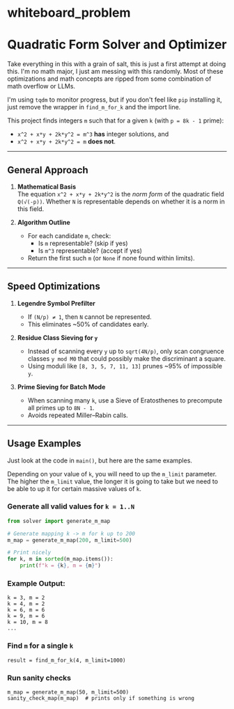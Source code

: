 # whiteboard_problem

# Quadratic Form Solver and Optimizer

Take everything in this with a grain of salt, this is just a first attempt at doing this. I'm no math major, I just am messing with this randomly. Most of these optimizations and math concepts are ripped from some combination of math overflow or LLMs.

I'm using `tqdm` to monitor progress, but if you don't feel like `pip` installing it, just remove the wrapper in `find_m_for_k` and the import line.

This project finds integers `m` such that for a given `k` (with `p = 8k - 1` prime):

- `x^2 + x*y + 2k*y^2 = m^3` **has** integer solutions, and  
- `x^2 + x*y + 2k*y^2 = m` **does not**.

---

## General Approach

1. **Mathematical Basis**  
   The equation `x^2 + x*y + 2k*y^2` is the *norm form* of the quadratic field  
   `Q(√(-p))`. Whether `N` is representable depends on whether it is a norm in this field.

2. **Algorithm Outline**  
   - For each candidate `m`, check:
     - Is `m` representable? (skip if yes)  
     - Is `m^3` representable? (accept if yes)  
   - Return the first such `m` (or `None` if none found within limits).

---

## Speed Optimizations

1. **Legendre Symbol Prefilter**  
   - If `(N/p) ≠ 1`, then `N` cannot be represented.  
   - This eliminates ~50% of candidates early.

2. **Residue Class Sieving for `y`**  
   - Instead of scanning every `y` up to `sqrt(4N/p)`, only scan congruence classes `y mod M0` that could possibly make the discriminant a square.  
   - Using moduli like `[8, 3, 5, 7, 11, 13]` prunes ~95% of impossible `y`.

3. **Prime Sieving for Batch Mode**  
   - When scanning many `k`, use a Sieve of Eratosthenes to precompute all primes up to `8N - 1`.  
   - Avoids repeated Miller–Rabin calls.

---

## Usage Examples
Just look at the code in `main()`, but here are the same examples.

Depending on your value of `k`, you will need to up the `m_limit` parameter. The higher the `m_limit` value, the longer it is going to take but we need to be able to up it for certain massive values of `k`.


### Generate all valid values for `k = 1..N`

```python
from solver import generate_m_map

# Generate mapping k -> m for k up to 200
m_map = generate_m_map(200, m_limit=500)

# Print nicely
for k, m in sorted(m_map.items()):
    print(f"k = {k}, m = {m}")
```

### Example Output:
```
k = 3, m = 2
k = 4, m = 2
k = 6, m = 6
k = 9, m = 6
k = 10, m = 8
...
```

### Find `m` for a single `k`
```
result = find_m_for_k(4, m_limit=1000)
```

### Run sanity checks
```
m_map = generate_m_map(50, m_limit=500)
sanity_check_map(m_map)  # prints only if something is wrong
```
